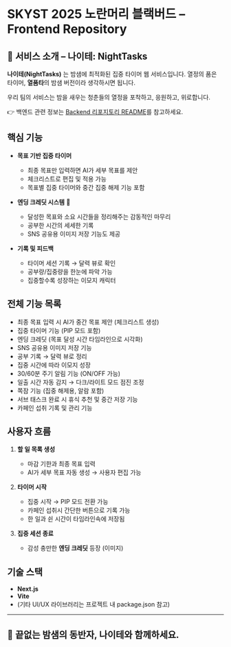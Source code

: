# SKYST 2025 노란머리 블랙버드 – Frontend Repository

## 🌙 서비스 소개 – **나이테: NightTasks**

**나이테(NightTasks)** 는 밤샘에 최적화된 집중 타이머 웹 서비스입니다.
열정의 품은 타이머, **열품타**의 밤샘 버전이라 생각하시면 됩니다.

우리 팀의 서비스는 밤을 새우는 청춘들의 열정을 포착하고, 응원하고, 위로합니다.

👉 백엔드 관련 정보는 [Backend 리포지토리 README](https://github.com/alexander050211/yellow-headed-blackbird-backend)를 참고하세요.

## 핵심 기능

* **목표 기반 집중 타이머**

  * 최종 목표만 입력하면 AI가 세부 목표를 제안
  * 체크리스트로 편집 및 적용 가능
  * 목표별 집중 타이머와 중간 집중 해제 기능 포함

* **엔딩 크레딧 시스템** 🌟 

  * 달성한 목표와 소요 시간들을 정리해주는 감동적인 마무리
  * 공부한 시간의 세세한 기록
  * SNS 공유용 이미지 저장 기능도 제공

* **기록 및 피드백**

  * 타이머 세션 기록 → 달력 뷰로 확인
  * 공부량/집중량을 한눈에 파악 가능
  * 집중할수록 성장하는 이모지 캐릭터


## 전체 기능 목록

* 최종 목표 입력 시 AI가 중간 목표 제안 (체크리스트 생성)
* 집중 타이머 기능 (PIP 모드 포함)
* 엔딩 크레딧 (목표 달성 시간 타임라인으로 시각화)
* SNS 공유용 이미지 저장 기능
* 공부 기록 → 달력 뷰로 정리
* 집중 시간에 따라 이모지 성장
* 30/60분 주기 알림 기능 (ON/OFF 가능)
* 일출 시간 자동 감지 → 다크/라이트 모드 점진 조정
* 쪽잠 기능 (집중 해제용, 알람 포함)
* 서브 태스크 완료 시 휴식 추천 및 중간 저장 기능
* 카페인 섭취 기록 및 관리 기능


## 사용자 흐름

1. **할 일 목록 생성**

   * 마감 기한과 최종 목표 입력
   * AI가 세부 목표 자동 생성 → 사용자 편집 가능
    
2. **타이머 시작**

   * 집중 시작 → PIP 모드 전환 가능
   * 카페인 섭취시 간단한 버튼으로 기록 가능
   * 한 일과 쉰 시간이 타임라인속에 저장됨
     
3. **집중 세션 종료**

   * 감성 충만한 **엔딩 크레딧** 등장
     (이미지)


## 기술 스택

* **Next.js**
* **Vite**
* (기타 UI/UX 라이브러리는 프로젝트 내 package.json 참고)

---

## 🌙 끝없는 밤샘의 동반자, 나이테와 함께하세요.

